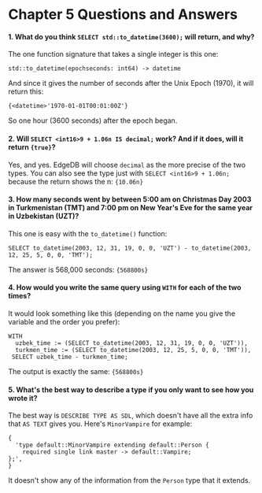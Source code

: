 # Chapter 5 Questions and Answers

#### 1. What do you think `SELECT std::to_datetime(3600);` will return, and why?

The one function signature that takes a single integer is this one:

```
std::to_datetime(epochseconds: int64) -> datetime
```

And since it gives the number of seconds after the Unix Epoch (1970), it will return this:

`{<datetime>'1970-01-01T00:01:00Z'}`

So one hour (3600 seconds) after the epoch began.

#### 2. Will `SELECT <int16>9 + 1.06n IS decimal;` work? And if it does, will it return `{true}`?

Yes, and yes. EdgeDB will choose `decimal` as the more precise of the two types. You can also see the type just with `SELECT <int16>9 + 1.06n;` because the return shows the n: `{10.06n}`

#### 3. How many seconds went by between 5:00 am on Christmas Day 2003 in Turkmenistan (TMT) and 7:00 pm on New Year's Eve for the same year in Uzbekistan (UZT)?

This one is easy with the `to_datetime()` function:

```
SELECT to_datetime(2003, 12, 31, 19, 0, 0, 'UZT') - to_datetime(2003, 12, 25, 5, 0, 0, 'TMT');
```

The answer is 568,000 seconds: `{568800s}`

#### 4. How would you write the same query using `WITH` for each of the two times?

It would look something like this (depending on the name you give the variable and the order you prefer):

```
WITH
  uzbek_time := (SELECT to_datetime(2003, 12, 31, 19, 0, 0, 'UZT')),
  turkmen_time := (SELECT to_datetime(2003, 12, 25, 5, 0, 0, 'TMT')),
 SELECT uzbek_time - turkmen_time;
```

The output is exactly the same: `{568800s}`

#### 5. What's the best way to describe a type if you only want to see how you wrote it?

The best way is `DESCRIBE TYPE AS SDL`, which doesn't have all the extra info that `AS TEXT` gives you. Here's `MinorVampire` for example:

```
{
  'type default::MinorVampire extending default::Person {
    required single link master -> default::Vampire;
};',
}
```

It doesn't show any of the information from the `Person` type that it extends.
